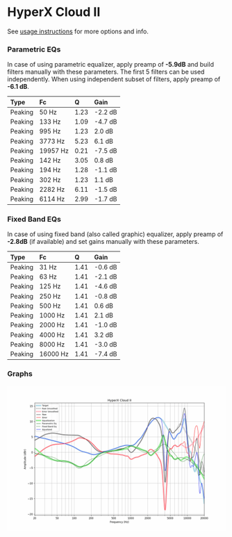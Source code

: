 # HyperX Cloud II
See [usage instructions](https://github.com/jaakkopasanen/AutoEq#usage) for more options and info.

### Parametric EQs
In case of using parametric equalizer, apply preamp of **-5.9dB** and build filters manually
with these parameters. The first 5 filters can be used independently.
When using independent subset of filters, apply preamp of **-6.1 dB**.

| Type    | Fc       |    Q | Gain    |
|:--------|:---------|:-----|:--------|
| Peaking | 50 Hz    | 1.23 | -2.2 dB |
| Peaking | 133 Hz   | 1.09 | -4.7 dB |
| Peaking | 995 Hz   | 1.23 | 2.0 dB  |
| Peaking | 3773 Hz  | 5.23 | 6.1 dB  |
| Peaking | 19957 Hz | 0.21 | -7.5 dB |
| Peaking | 142 Hz   | 3.05 | 0.8 dB  |
| Peaking | 194 Hz   | 1.28 | -1.1 dB |
| Peaking | 302 Hz   | 1.23 | 1.1 dB  |
| Peaking | 2282 Hz  | 6.11 | -1.5 dB |
| Peaking | 6114 Hz  | 2.99 | -1.7 dB |

### Fixed Band EQs
In case of using fixed band (also called graphic) equalizer, apply preamp of **-2.8dB**
(if available) and set gains manually with these parameters.

| Type    | Fc       |    Q | Gain    |
|:--------|:---------|:-----|:--------|
| Peaking | 31 Hz    | 1.41 | -0.6 dB |
| Peaking | 63 Hz    | 1.41 | -2.1 dB |
| Peaking | 125 Hz   | 1.41 | -4.6 dB |
| Peaking | 250 Hz   | 1.41 | -0.8 dB |
| Peaking | 500 Hz   | 1.41 | 0.6 dB  |
| Peaking | 1000 Hz  | 1.41 | 2.1 dB  |
| Peaking | 2000 Hz  | 1.41 | -1.0 dB |
| Peaking | 4000 Hz  | 1.41 | 3.2 dB  |
| Peaking | 8000 Hz  | 1.41 | -3.0 dB |
| Peaking | 16000 Hz | 1.41 | -7.4 dB |

### Graphs
![](./HyperX%20Cloud%20II.png)